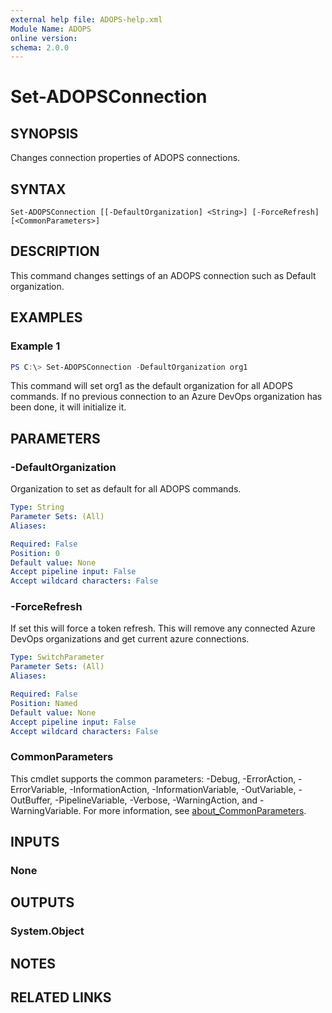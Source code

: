 ```yaml
---
external help file: ADOPS-help.xml
Module Name: ADOPS
online version:
schema: 2.0.0
---
```


# Set-ADOPSConnection

## SYNOPSIS
Changes connection properties of ADOPS connections.

## SYNTAX

```
Set-ADOPSConnection [[-DefaultOrganization] <String>] [-ForceRefresh] [<CommonParameters>]
```

## DESCRIPTION
This command changes settings of an ADOPS connection such as Default organization.

## EXAMPLES

### Example 1
```powershell
PS C:\> Set-ADOPSConnection -DefaultOrganization org1
```

This command will set org1 as the default organization for all ADOPS commands.
If no previous connection to an Azure DevOps organization has been done, it will initialize it.

## PARAMETERS

### -DefaultOrganization
Organization to set as default for all ADOPS commands.

```yaml
Type: String
Parameter Sets: (All)
Aliases:

Required: False
Position: 0
Default value: None
Accept pipeline input: False
Accept wildcard characters: False
```

### -ForceRefresh
If set this will force a token refresh. This will remove any connected Azure DevOps organizations and get current azure connections.

```yaml
Type: SwitchParameter
Parameter Sets: (All)
Aliases:

Required: False
Position: Named
Default value: None
Accept pipeline input: False
Accept wildcard characters: False
```

### CommonParameters
This cmdlet supports the common parameters: -Debug, -ErrorAction, -ErrorVariable, -InformationAction, -InformationVariable, -OutVariable, -OutBuffer, -PipelineVariable, -Verbose, -WarningAction, and -WarningVariable. For more information, see [about_CommonParameters](http://go.microsoft.com/fwlink/?LinkID=113216).

## INPUTS

### None

## OUTPUTS

### System.Object
## NOTES

## RELATED LINKS
